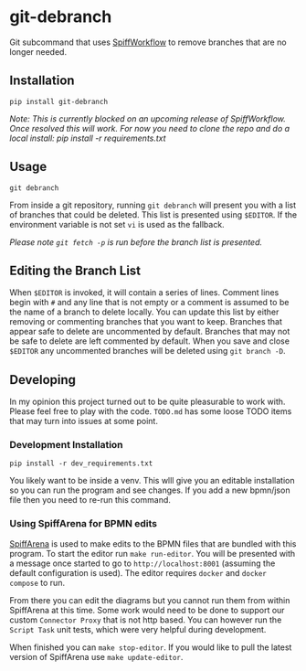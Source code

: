 # git-debranch

Git subcommand that uses [SpiffWorkflow](https://github.com/sartography/SpiffWorkflow) to remove branches that are no longer needed.

## Installation

```
pip install git-debranch
```

_Note: This is currently blocked on an upcoming release of SpiffWorkflow. Once resolved this will work.
For now you need to clone the repo and do a local install: pip install -r requirements.txt_

## Usage

```
git debranch
```

From inside a git repository, running `git debranch` will present you with a list of branches that could 
be deleted. This list is presented using `$EDITOR`. If the environment variable is not set `vi` is used 
as the fallback.

*Please note `git fetch -p` is run before the branch list is presented.*

## Editing the Branch List

When `$EDITOR` is invoked, it will contain a series of lines. Comment lines begin with `#` and any line that 
is not empty or a comment is assumed to be the name of a branch to delete locally. You can update this list 
by either removing or commenting branches that you want to keep. Branches that appear safe to delete are 
uncommented by default. Branches that may not be safe to delete are left commented by default. When you save 
and close `$EDITOR` any uncommented branches will be deleted using `git branch -D`.

## Developing

In my opinion this project turned out to be quite pleasurable to work with. Please feel free to play with 
the code. `TODO.md` has some loose TODO items that may turn into issues at some point.

### Development Installation

```
pip install -r dev_requirements.txt
```

You likely want to be inside a venv. This wlll give you an editable installation so you can run the program 
and see changes. If you add a new bpmn/json file then you need to re-run this command.

### Using SpiffArena for BPMN edits

[SpiffArena](https://github.com/sartography/spiff-arena) is used to make edits to the BPMN files that are 
bundled with this program. To start the editor run `make run-editor`. You will be presented with a message
once started to go to `http://localhost:8001` (assuming the default configuration is used). The editor
requires `docker` and `docker compose` to run.

From there you can edit the diagrams but you cannot run them from within SpiffArena at this time. Some work 
would need to be done to support our custom `Connector Proxy` that is not http based. You can however run 
the `Script Task` unit tests, which were very helpful during development.

When finished you can `make stop-editor`. If you would like to pull the latest version of SpiffArena use
`make update-editor`.
